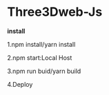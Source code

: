 # Three3Dweb-Js
<b>install</b>
<p>1.npm install/yarn install</p>
<p>2.npm start:Local Host</p>
<p>3.npm run buid/yarn build </p>
<p>4.Deploy</p>
